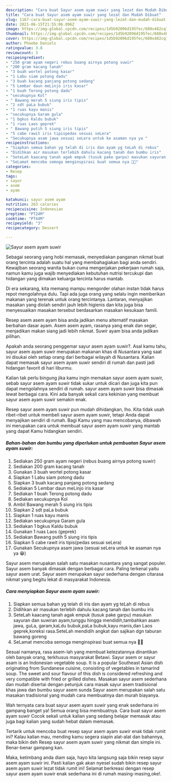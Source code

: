 ```yaml
---
description: "Cara buat Sayur asem ayam suwir yang lezat dan Mudah Dibuat"
title: "Cara buat Sayur asem ayam suwir yang lezat dan Mudah Dibuat"
slug: 1167-cara-buat-sayur-asem-ayam-suwir-yang-lezat-dan-mudah-dibuat
date: 2021-06-15T21:55:06.096Z
image: https://img-global.cpcdn.com/recipes/1d5b92096d195fec/680x482cq70/sayur-asem-ayam-suwir-foto-resep-utama.jpg
thumbnail: https://img-global.cpcdn.com/recipes/1d5b92096d195fec/680x482cq70/sayur-asem-ayam-suwir-foto-resep-utama.jpg
cover: https://img-global.cpcdn.com/recipes/1d5b92096d195fec/680x482cq70/sayur-asem-ayam-suwir-foto-resep-utama.jpg
author: Phoebe Daniels
ratingvalue: 3.8
reviewcount: 3
recipeingredient:
- "250 gram ayam negeri rebus buang airnya potong suwir"
- "200 gram kacang tanah"
- "3 buah wortel potong kasar"
- "1 Labu siam potong dadu"
- "3 buah kacang panjang potong sedang"
- "5 Lembar daun meLinjo iris kasar"
- "1 buah Terong potong dadu"
- "secukupnya Kol"
- " Bawang merah 5 siung iris tipis"
- "2 sdt paLa bubuk"
- "1 ruas kayu manis"
- "secukupnya Garam gula"
- "1 bgkus Kaldu bubuk"
- "1 ruas Laos geprek"
- " Bawang putih 5 siung iris tipis"
- "5 cabe rawit iris tipispedas sesuai seLera"
- "Secukupnya asam jawa sesuai seLera untuk ke asaman nya ya "
recipeinstructions:
- "Siapkan semua bahan yg telah di iris dan ayam yg teLah di rebus"
- "Didihkan air masukan terlebih dahulu kacang tanah dan bumbu iris"
- "SeteLah kaacang tanah agak empuk (tusuk pake garpu) masukan sayuran dan suwiran ayam,tunggu hingga mendidih,tambahkan asam jawa, guLa, garam,kaLdu bubuk,paLa bubuk,kayu manis,dan Laos geprek,koreksi rasa.SeteLah mendidih angkat dan sajikan dgn taburan bawang goreng"
- "SeLamat mencoba semoga menginspirasi buat semua nya 🙏😊"
categories:
- Resep
tags:
- sayur
- asem
- ayam

katakunci: sayur asem ayam 
nutrition: 263 calories
recipecuisine: Indonesian
preptime: "PT24M"
cooktime: "PT44M"
recipeyield: "3"
recipecategory: Dessert

---
```



![Sayur asem ayam suwir](https://img-global.cpcdn.com/recipes/1d5b92096d195fec/680x482cq70/sayur-asem-ayam-suwir-foto-resep-utama.jpg)

Sebagai seorang yang hobi memasak, menyediakan panganan nikmat buat orang tercinta adalah suatu hal yang membahagiakan bagi anda sendiri. Kewajiban seorang  wanita bukan cuma mengerjakan pekerjaan rumah saja, namun kamu juga wajib menyediakan kebutuhan nutrisi tercukupi dan hidangan yang dimakan keluarga tercinta harus mantab.

Di era  sekarang, kita memang mampu mengorder olahan instan tidak harus repot mengolahnya dulu. Tapi ada juga orang yang selalu ingin memberikan makanan yang terenak untuk orang tercintanya. Lantaran, menyajikan masakan yang diolah sendiri jauh lebih higienis dan kita juga bisa menyesuaikan masakan tersebut berdasarkan masakan kesukaan famili. 

Resep asem asem ayam bisa anda jadikan menu alternatif masakan berbahan dasar ayam. Asem asem ayam, rasanya yang enak dan segar, menjadikan makan siang jadi lebih nikmat. Suwir ayam bisa anda jadikan pilihan.

Apakah anda seorang penggemar sayur asem ayam suwir?. Asal kamu tahu, sayur asem ayam suwir merupakan makanan khas di Nusantara yang saat ini disukai oleh setiap orang dari berbagai wilayah di Nusantara. Kalian dapat memasak sayur asem ayam suwir sendiri di rumah dan pasti jadi hidangan favorit di hari liburmu.

Kalian tak perlu bingung jika kamu ingin memakan sayur asem ayam suwir, sebab sayur asem ayam suwir tidak sukar untuk dicari dan juga kita pun dapat mengolahnya sendiri di rumah. sayur asem ayam suwir bisa dimasak lewat berbagai cara. Kini ada banyak sekali cara kekinian yang membuat sayur asem ayam suwir semakin enak.

Resep sayur asem ayam suwir pun mudah dihidangkan, lho. Kita tidak usah ribet-ribet untuk membeli sayur asem ayam suwir, tetapi Anda dapat menyajikan sendiri di rumah. Bagi Kamu yang mau mencobanya, dibawah ini merupakan cara untuk membuat sayur asem ayam suwir yang mantab yang dapat Kamu hidangkan sendiri.

<!--inarticleads1-->

##### Bahan-bahan dan bumbu yang diperlukan untuk pembuatan Sayur asem ayam suwir:

1. Sediakan 250 gram ayam negeri (rebus buang airnya potong suwir)
1. Sediakan 200 gram kacang tanah
1. Gunakan 3 buah wortel potong kasar
1. Siapkan 1 Labu siam potong dadu
1. Siapkan 3 buah kacang panjang potong sedang
1. Sediakan 5 Lembar daun meLinjo iris kasar
1. Sediakan 1 buah Terong potong dadu
1. Sediakan secukupnya Kol
1. Ambil  Bawang merah 5 siung iris tipis
1. Siapkan 2 sdt paLa bubuk
1. Siapkan 1 ruas kayu manis
1. Sediakan secukupnya Garam gula
1. Sediakan 1 bgkus Kaldu bubuk
1. Gunakan 1 ruas Laos (geprek)
1. Sediakan  Bawang putih 5 siung iris tipis
1. Siapkan 5 cabe rawit iris tipis(pedas sesuai seLera)
1. Gunakan Secukupnya asam jawa (sesuai seLera untuk ke asaman nya ya 😁)


Sayur asem merupakan salah satu masakan nusantara yang sangat populer. Sayur asem banyak dimasak dengan berbagai cara. Paling terkenal yaitu sayur asem urat. Sayur asem merupakan sayur sederhana dengan citarasa nikmat yang begitu lekat di masyarakat Indonesia. 

<!--inarticleads2-->

##### Cara menyiapkan Sayur asem ayam suwir:

1. Siapkan semua bahan yg telah di iris dan ayam yg teLah di rebus
1. Didihkan air masukan terlebih dahulu kacang tanah dan bumbu iris
1. SeteLah kaacang tanah agak empuk (tusuk pake garpu) masukan sayuran dan suwiran ayam,tunggu hingga mendidih,tambahkan asam jawa, guLa, garam,kaLdu bubuk,paLa bubuk,kayu manis,dan Laos geprek,koreksi rasa.SeteLah mendidih angkat dan sajikan dgn taburan bawang goreng
1. SeLamat mencoba semoga menginspirasi buat semua nya 🙏😊


Sesuai namanya, rasa asem-lah yang membuat kelezatannya dinantikan oleh banyak orang, terkhusus masyarakat Betawi. Sayur asem or sayur asam is an Indonesian vegetable soup. It is a popular Southeast Asian dish originating from Sundanese cuisine, consisting of vegetables in tamarind soup. The sweet and sour flavour of this dish is considered refreshing and very compatible with fried or grilled dishes. Masakan sayur asem sederhana dan mudah disertai dengan petunjuk cara masak sayur asem tradisional khas jawa dan bumbu sayur asem sunda Sayur asem merupakan salah satu masakan tradisional yang mudah cara membuatnya dan murah biayanya. 

Wah ternyata cara buat sayur asem ayam suwir yang enak sederhana ini gampang banget ya! Semua orang bisa membuatnya. Cara buat sayur asem ayam suwir Cocok sekali untuk kalian yang sedang belajar memasak atau juga bagi kalian yang sudah hebat dalam memasak.

Tertarik untuk mencoba buat resep sayur asem ayam suwir enak tidak rumit ini? Kalau kalian mau, mending kamu segera siapin alat-alat dan bahannya, maka bikin deh Resep sayur asem ayam suwir yang nikmat dan simple ini. Benar-benar gampang kan. 

Maka, ketimbang anda diam saja, hayo kita langsung saja bikin resep sayur asem ayam suwir ini. Pasti kalian gak akan nyesel sudah bikin resep sayur asem ayam suwir lezat tidak rumit ini! Selamat berkreasi dengan resep sayur asem ayam suwir enak sederhana ini di rumah masing-masing,oke!.

